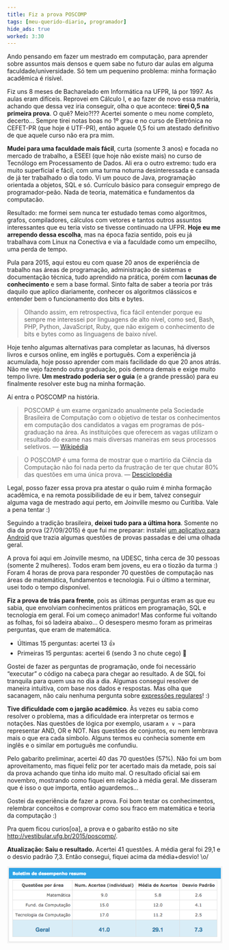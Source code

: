 ```yaml
---
title: Fiz a prova POSCOMP
tags: [meu-querido-diario, programador]
hide_ads: true
worked: 3:30
---
```


Ando pensando em fazer um mestrado em computação, para aprender sobre assuntos mais densos e quem sabe no futuro dar aulas em alguma faculdade/universidade. Só tem um pequenino problema: minha formação acadêmica é risível.

Fiz uns 8 meses de Bacharelado em Informática na UFPR, lá por 1997. As aulas eram difíceis. Reprovei em Cálculo I, e ao fazer de novo essa matéria, achando que dessa vez iria conseguir, olha o que acontece: **tirei 0,5 na primeira prova**. O quê? Meio?!?? Acertei somente o meu nome completo, decerto… Sempre tirei notas boas no 1º grau e no curso de Eletrônica no CEFET-PR (que hoje é UTF-PR), então aquele 0,5 foi um atestado definitivo de que aquele curso não era pra mim.

**Mudei para uma faculdade mais fácil**, curta (somente 3 anos) e focada no mercado de trabalho, a ESEEI (que hoje não existe mais) no curso de Tecnólogo em Processamento de Dados. Ali era o outro extremo: tudo era muito superficial e fácil, com uma turma noturna desinteressada e cansada de já ter trabalhado o dia todo. Vi um pouco de Java, programação orientada a objetos, SQL e só. Currículo básico para conseguir emprego de programador-peão. Nada de teoria, matemática e fundamentos da computacão.

Resultado: me formei sem nunca ter estudado temas como algoritmos, grafos, compiladores, cálculos com vetores e tantos outros assuntos interessantes que eu teria visto se tivesse continuado na UFPR. **Hoje eu me arrependo dessa escolha**, mas na época fazia sentido, pois eu já trabalhava com Linux na Conectiva e via a faculdade como um empecilho, uma perda de tempo.

Pula para 2015, aqui estou eu com quase 20 anos de experiência de trabalho nas áreas de programação, administração de sistemas e documentação técnica, tudo aprendido na prática, porém com **lacunas de conhecimento** e sem a base formal. Sinto falta de saber a teoria por trás daquilo que aplico diariamente, conhecer os algoritmos clássicos e entender bem o funcionamento dos bits e bytes.

> Olhando assim, em retrospectiva, fica fácil entender porque eu sempre me interessei por linguagens de alto nível, como sed, Bash, PHP, Python, JavaScript, Ruby, que não exigem o conhecimento de bits e bytes como as linguagens de baixo nível.

Hoje tenho algumas alternativas para completar as lacunas, há diversos livros e cursos online, em inglês e português. Com a experiência já acumulada, hoje posso aprender com mais facilidade do que 20 anos atrás. Não me vejo fazendo outra graduação, pois demora demais e exige muito tempo livre. **Um mestrado poderia ser o guia** (e a grande pressão) para eu finalmente resolver este bug na minha formação.

Aí entra o POSCOMP na história.

> POSCOMP é um exame organizado anualmente pela Sociedade Brasileira de Computação com o objetivo de testar os conhecimentos em computação dos candidatos a vagas em programas de pós-graduação na área. As instituições que oferecem as vagas utilizam o resultado do exame nas mais diversas maneiras em seus processos seletivos. — [Wikipédia](https://pt.wikipedia.org/wiki/Poscomp)

> O POSCOMP é uma forma de mostrar que o martírio da Ciência da Computação não foi nada perto da frustração de ter que chutar 80% das questões em uma única prova. — [Desciclopédia](http://desciclopedia.org/wiki/Poscomp)

Legal, posso fazer essa prova pra atestar o quão ruim é minha formação acadêmica, e na remota possibilidade de eu ir bem, talvez conseguir alguma vaga de mestrado aqui perto, em Joinville mesmo ou Curitiba. Vale a pena tentar :)

Seguindo a tradição brasileira, **deixei tudo para a última hora**. Somente no dia da prova (27/09/2015) é que fui me preparar: instalei [um aplicativo para Android](https://play.google.com/store/apps/details?id=com.ufms_cppp.poscomp) que trazia algumas questões de provas passadas e dei uma olhada geral.

A prova foi aqui em Joinville mesmo, na UDESC, tinha cerca de 30 pessoas (somente 2 mulheres). Todos eram bem jovens, eu era o tiozão da turma :) Foram 4 horas de prova para responder 70 questões de computação nas áreas de matemática, fundamentos e tecnologia. Fui o último a terminar, usei todo o tempo disponível.

**Fiz a prova de trás para frente**, pois as últimas perguntas eram as que eu sabia, que envolviam conhecimentos práticos em programação, SQL e tecnologia em geral. Foi um começo animador! Mas conforme fui voltando as folhas, foi só ladeira abaixo… O desespero mesmo foram as primeiras perguntas, que eram de matemática.

- Últimas 15 perguntas: acertei 13 👍
- Primeiras 15 perguntas: acertei 6 (sendo 3 no chute cego) 💩

Gostei de fazer as perguntas de programação, onde foi necessário “executar” o código na cabeça para chegar ao resultado. A de SQL foi tranquila para quem usa no dia a dia. Algumas consegui resolver de maneira intuitiva, com base nos dados e respostas. Mas olha que sacanagem, não caiu nenhuma pergunta sobre [expressões regulares](http://aurelio.net/regex/)! :)

**Tive dificuldade com o jargão acadêmico**. Às vezes eu sabia como resolver o problema, mas a dificuldade era interpretar os termos e notações. Nas questões de lógica por exemplo, usaram `∧ ∨ ¬` para representar AND, OR e NOT. Nas questões de conjuntos, eu nem lembrava mais o que era cada símbolo. Alguns termos eu conhecia somente em inglês e o similar em português me confundiu.

Pelo gabarito preliminar, acertei 40 das 70 questões (57%). Não foi um bom aproveitamento, mas fiquei feliz por ter acertado mais da metade, pois saí da prova achando que tinha ido muito mal. O resultado oficial sai em novembro, mostrando como fiquei em relação à média geral. Me disseram que é isso o que importa, então aguardemos…

Gostei da experiência de fazer a prova. Foi bom testar os conhecimentos, relembrar conceitos e comprovar como sou fraco em matemática e teoria da computação :)

Pra quem ficou curios[oa], a prova e o gabarito estão no site http://vestibular.ufg.br/2015/poscomp/.

**Atualização: Saiu o resultado.** Acertei 41 questões. A média geral foi 29,1 e o desvio padrão 7,3. Então consegui, fiquei acima da média+desvio! \o/

![](/img/blog/poscomp-resultado.png)
